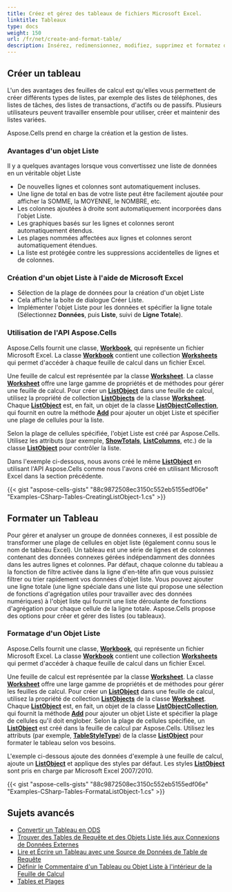 ```yaml
---
title: Créez et gérez des tableaux de fichiers Microsoft Excel.
linktitle: Tableaux
type: docs
weight: 150
url: /fr/net/create-and-format-table/
description: Insérez, redimensionnez, modifiez, supprimez et formatez des tableaux de fichiers Excel en utilisant la bibliothèque Aspose.Cells.
---
```


## **Créer un tableau**

L'un des avantages des feuilles de calcul est qu'elles vous permettent de créer différents types de listes, par exemple des listes de téléphones, des listes de tâches, des listes de transactions, d'actifs ou de passifs. Plusieurs utilisateurs peuvent travailler ensemble pour utiliser, créer et maintenir des listes variées.

Aspose.Cells prend en charge la création et la gestion de listes.

### **Avantages d'un objet Liste**

Il y a quelques avantages lorsque vous convertissez une liste de données en un véritable objet Liste

- De nouvelles lignes et colonnes sont automatiquement incluses.
- Une ligne de total en bas de votre liste peut être facilement ajoutée pour afficher la SOMME, la MOYENNE, le NOMBRE, etc.
- Les colonnes ajoutées à droite sont automatiquement incorporées dans l'objet Liste.
- Les graphiques basés sur les lignes et colonnes seront automatiquement étendus.
- Les plages nommées affectées aux lignes et colonnes seront automatiquement étendues.
- La liste est protégée contre les suppressions accidentelles de lignes et de colonnes.

### **Création d'un objet Liste à l'aide de Microsoft Excel**

- Sélection de la plage de données pour la création d'un objet Liste
- Cela affiche la boîte de dialogue Créer Liste.
- Implémenter l'objet Liste pour les données et spécifier la ligne totale (Sélectionnez **Données**, puis **Liste**, suivi de **Ligne Totale**).

### **Utilisation de l'API Aspose.Cells**

Aspose.Cells fournit une classe, [**Workbook**](https://reference.aspose.com/cells/net/aspose.cells/workbook), qui représente un fichier Microsoft Excel. La classe [**Workbook**](https://reference.aspose.com/cells/net/aspose.cells/workbook) contient une collection [**Worksheets**](https://reference.aspose.com/cells/net/aspose.cells/workbook/properties/worksheets) qui permet d'accéder à chaque feuille de calcul dans un fichier Excel.

Une feuille de calcul est représentée par la classe [**Worksheet**](https://reference.aspose.com/cells/net/aspose.cells/worksheet). La classe [**Worksheet**](https://reference.aspose.com/cells/net/aspose.cells/worksheet) offre une large gamme de propriétés et de méthodes pour gérer une feuille de calcul. Pour créer un [**ListObject**](https://reference.aspose.com/cells/net/aspose.cells.tables/listobject) dans une feuille de calcul, utilisez la propriété de collection [**ListObjects**](https://reference.aspose.com/cells/net/aspose.cells/worksheet/properties/listobjects) de la classe [**Worksheet**](https://reference.aspose.com/cells/net/aspose.cells/worksheet). Chaque [**ListObject**](https://reference.aspose.com/cells/net/aspose.cells.tables/listobject) est, en fait, un objet de la classe [**ListObjectCollection**](https://reference.aspose.com/cells/net/aspose.cells.tables/listobjectcollection), qui fournit en outre la méthode [**Add**](https://reference.aspose.com/cells/net/aspose.cells.tables/listobjectcollection/methods/add/index) pour ajouter un objet Liste et spécifier une plage de cellules pour la liste.

Selon la plage de cellules spécifiée, l'objet Liste est créé par Aspose.Cells. Utilisez les attributs (par exemple, [**ShowTotals**](https://reference.aspose.com/cells/net/aspose.cells.tables/listobject/properties/showtotals), [**ListColumns**](https://reference.aspose.com/cells/net/aspose.cells.tables/listobject/properties/listcolumns), etc.) de la classe [**ListObject**](https://reference.aspose.com/cells/net/aspose.cells.tables/listobject) pour contrôler la liste.

Dans l'exemple ci-dessous, nous avons créé le même [**ListObject**](https://reference.aspose.com/cells/net/aspose.cells.tables/listobject) en utilisant l'API Aspose.Cells comme nous l'avons créé en utilisant Microsoft Excel dans la section précédente.

{{< gist "aspose-cells-gists" "88c9872508ec3150c552eb5155edf06e" "Examples-CSharp-Tables-CreatingListObject-1.cs" >}}

## **Formater un Tableau**

Pour gérer et analyser un groupe de données connexes, il est possible de transformer une plage de cellules en objet liste (également connu sous le nom de tableau Excel). Un tableau est une série de lignes et de colonnes contenant des données connexes gérées indépendamment des données dans les autres lignes et colonnes. Par défaut, chaque colonne du tableau a la fonction de filtre activée dans la ligne d'en-tête afin que vous puissiez filtrer ou trier rapidement vos données d'objet liste. Vous pouvez ajouter une ligne totale (une ligne spéciale dans une liste qui propose une sélection de fonctions d'agrégation utiles pour travailler avec des données numériques) à l'objet liste qui fournit une liste déroulante de fonctions d'agrégation pour chaque cellule de la ligne totale. Aspose.Cells propose des options pour créer et gérer des listes (ou tableaux).

### **Formatage d'un Objet Liste**

Aspose.Cells fournit une classe, [**Workbook**](https://reference.aspose.com/cells/net/aspose.cells/workbook), qui représente un fichier Microsoft Excel. La classe [**Workbook**](https://reference.aspose.com/cells/net/aspose.cells/workbook) contient une collection [**Worksheets**](https://reference.aspose.com/cells/net/aspose.cells/workbook/properties/worksheets) qui permet d'accéder à chaque feuille de calcul dans un fichier Excel.

Une feuille de calcul est représentée par la classe [**Worksheet**](https://reference.aspose.com/cells/net/aspose.cells/worksheet). La classe [**Worksheet**](https://reference.aspose.com/cells/net/aspose.cells/worksheet) offre une large gamme de propriétés et de méthodes pour gérer les feuilles de calcul. Pour créer un [**ListObject**](https://reference.aspose.com/cells/net/aspose.cells.tables/listobject) dans une feuille de calcul, utilisez la propriété de collection [**ListObjects**](https://reference.aspose.com/cells/net/aspose.cells/worksheet/properties/listobjects) de la classe [**Worksheet**](https://reference.aspose.com/cells/net/aspose.cells/worksheet). Chaque [**ListObject**](https://reference.aspose.com/cells/net/aspose.cells.tables/listobject) est, en fait, un objet de la classe [**ListObjectCollection**](https://reference.aspose.com/cells/net/aspose.cells.tables/listobjectcollection), qui fournit la méthode [**Add**](https://reference.aspose.com/cells/net/aspose.cells.tables/listobjectcollection/methods/add/index) pour ajouter un objet Liste et spécifier la plage de cellules qu'il doit englober. Selon la plage de cellules spécifiée, un [**ListObject**](https://reference.aspose.com/cells/net/aspose.cells.tables/listobject) est créé dans la feuille de calcul par Aspose.Cells. Utilisez les attributs (par exemple, [**TableStyleType**](https://reference.aspose.com/cells/net/aspose.cells.tables/listobject/properties/tablestyletype)) de la classe [**ListObject**](https://reference.aspose.com/cells/net/aspose.cells.tables/listobject) pour formater le tableau selon vos besoins.

L'exemple ci-dessous ajoute des données d'exemple à une feuille de calcul, ajoute un [**ListObject**](https://reference.aspose.com/cells/net/aspose.cells.tables/listobject) et applique des styles par défaut. Les styles [**ListObject**](https://reference.aspose.com/cells/net/aspose.cells.tables/listobject) sont pris en charge par Microsoft Excel 2007/2010.

{{< gist "aspose-cells-gists" "88c9872508ec3150c552eb5155edf06e" "Examples-CSharp-Tables-FormataListObject-1.cs" >}}

## **Sujets avancés**
- [Convertir un Tableau en ODS](/cells/fr/net/convert-table-to-ods/)
- [Trouver des Tables de Requête et des Objets Liste liés aux Connexions de Données Externes](/cells/fr/net/find-query-tables-and-list-objects-related-to-external-data-connections/)
- [Lire et Écrire un Tableau avec une Source de Données de Table de Requête](/cells/fr/net/read-and-write-table-with-query-table-data-source/)
- [Définir le Commentaire d'un Tableau ou Objet Liste à l'intérieur de la Feuille de Calcul](/cells/fr/net/set-the-comment-of-table-or-list-object-inside-the-worksheet/)
- [Tables et Plages](/cells/fr/net/tables-and-ranges/)

